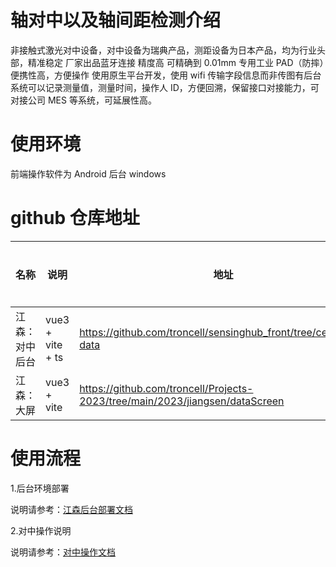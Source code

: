 # 轴对中以及轴间距检测介绍

非接触式激光对中设备，对中设备为瑞典产品，测距设备为日本产品，均为行业头部，精准稳定 厂家出品蓝牙连接 精度高 可精确到 0.01mm 专用工业 PAD（防摔）便携性高，方便操作 使用原生平台开发，使用 wifi 传输字段信息而非传图有后台系统可以记录测量值，测量时间，操作人 ID，方便回溯，保留接口对接能力，可对接公司 MES 等系统，可延展性高。

# 使用环境

前端操作软件为 Android 后台 windows

# github 仓库地址

| 名称           | 说明             | 地址                                                                         | 部署署                | 静态资源 |
| -------------- | ---------------- | ---------------------------------------------------------------------------- | --------------------- | -------- |
| 江森：对中后台 | vue3 + vite + ts | https://github.com/troncell/sensinghub_front/tree/centering-data             | 本地 nginx 部署       | 无       |
| 江森：大屏     | vue3 + vite      | https://github.com/troncell/Projects-2023/tree/main/2023/jiangsen/dataScreen | electron 打包，本地部 |          |

# 使用流程

1.后台环境部署

说明请参考：[江森后台部署文档](https://github.com/troncell/SensingDocs/blob/main/Docs/Centering/%E6%B1%9F%E6%A3%AE%E5%90%8E%E5%8F%B0%E9%83%A8%E7%BD%B2%E6%96%87%E6%A1%A3.md)

2.对中操作说明

说明请参考：[对中操作文档](https://github.com/troncell/SensingDocs/blob/main/Docs/Centering/%E5%AF%B9%E4%B8%AD%E6%93%8D%E4%BD%9C%E6%96%87%E6%A1%A3.md)
